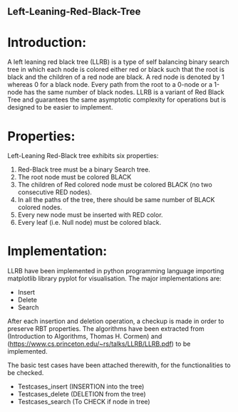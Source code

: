## Left-Leaning-Red-Black-Tree
# Introduction:
A left leaning red black tree (LLRB) is a type of self balancing binary search tree in which each node is colored either red or black such that the root is black and the children of a red node are black. A red node is denoted by 1 whereas 0 for a black node. Every path from the root to a 0-node or a 1-node has the same number of black nodes. LLRB is a variant of Red Black Tree and guarantees the same asymptotic complexity for operations but is designed to be easier to implement.

# Properties:
Left-Leaning Red-Black tree exhibits six properties:
1. Red-Black tree must be a binary Search tree.
2. The root node must be colored BLACK
3. The children of Red colored node must be colored BLACK (no two consecutive RED nodes).
4. In all the paths of the tree, there should be same number of BLACK colored nodes.
5. Every new node must be inserted with RED color.
6. Every leaf (i.e. Null node) must be colored black.

# Implementation:
LLRB have been implemented in python programming language importing matplotlib library pyplot for visualisation. The major implementations are:
* Insert
* Delete
* Search

After each insertion and deletion operation, a checkup is made in order to preserve RBT properties.
The algorithms have been extracted from (Introduction to Algorithms, Thomas H. Cormen) and (https://www.cs.princeton.edu/~rs/talks/LLRB/LLRB.pdf) to be implemented.

The basic test cases have been attached therewith, for the functionalities to be checked.
- Testcases_insert (INSERTION into the tree)
- Testcases_delete (DELETION from the tree)
- Testcases_search (To CHECK if node in tree)
